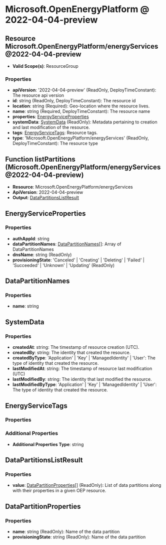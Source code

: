 # Microsoft.OpenEnergyPlatform @ 2022-04-04-preview

## Resource Microsoft.OpenEnergyPlatform/energyServices@2022-04-04-preview
* **Valid Scope(s)**: ResourceGroup
### Properties
* **apiVersion**: '2022-04-04-preview' (ReadOnly, DeployTimeConstant): The resource api version
* **id**: string (ReadOnly, DeployTimeConstant): The resource id
* **location**: string (Required): Geo-location where the resource lives.
* **name**: string (Required, DeployTimeConstant): The resource name
* **properties**: [EnergyServiceProperties](#energyserviceproperties)
* **systemData**: [SystemData](#systemdata) (ReadOnly): Metadata pertaining to creation and last modification of the resource.
* **tags**: [EnergyServiceTags](#energyservicetags): Resource tags.
* **type**: 'Microsoft.OpenEnergyPlatform/energyServices' (ReadOnly, DeployTimeConstant): The resource type

## Function listPartitions (Microsoft.OpenEnergyPlatform/energyServices@2022-04-04-preview)
* **Resource**: Microsoft.OpenEnergyPlatform/energyServices
* **ApiVersion**: 2022-04-04-preview
* **Output**: [DataPartitionsListResult](#datapartitionslistresult)

## EnergyServiceProperties
### Properties
* **authAppId**: string
* **dataPartitionNames**: [DataPartitionNames](#datapartitionnames)[]: Array of DataPartitionNames
* **dnsName**: string (ReadOnly)
* **provisioningState**: 'Canceled' | 'Creating' | 'Deleting' | 'Failed' | 'Succeeded' | 'Unknown' | 'Updating' (ReadOnly)

## DataPartitionNames
### Properties
* **name**: string

## SystemData
### Properties
* **createdAt**: string: The timestamp of resource creation (UTC).
* **createdBy**: string: The identity that created the resource.
* **createdByType**: 'Application' | 'Key' | 'ManagedIdentity' | 'User': The type of identity that created the resource.
* **lastModifiedAt**: string: The timestamp of resource last modification (UTC)
* **lastModifiedBy**: string: The identity that last modified the resource.
* **lastModifiedByType**: 'Application' | 'Key' | 'ManagedIdentity' | 'User': The type of identity that created the resource.

## EnergyServiceTags
### Properties
### Additional Properties
* **Additional Properties Type**: string

## DataPartitionsListResult
### Properties
* **value**: [DataPartitionProperties](#datapartitionproperties)[] (ReadOnly): List of data partitions along with their properties in a given OEP resource.

## DataPartitionProperties
### Properties
* **name**: string (ReadOnly): Name of the data partition
* **provisioningState**: string (ReadOnly): Name of the data partition

